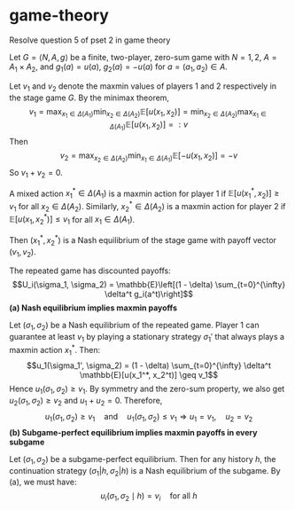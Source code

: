 # game-theory

Resolve question 5 of pset 2 in game theory

Let $G = \langle N, A, g \rangle$ be a finite, two-player, zero-sum game with $N = {1,2}$, $A = A_1 \times A_2$, and $g_1(a) = u(a)$, $g_2(a) = -u(a)$ for $a = (a_1, a_2) \in A$.

Let $v_1$ and $v_2$ denote the maxmin values of players 1 and 2 respectively in the stage game $G$. By the minimax theorem,$$v_1 = \max_{x_1 \in \Delta(A_1)} \min_{x_2 \in \Delta(A_2)} \mathbb{E}[u(x_1, x_2)] = \min_{x_2 \in \Delta(A_2)} \max_{x_1 \in \Delta(A_1)} \mathbb{E}[u(x_1, x_2)] =: v$$Then$$v_2 = \max_{x_2 \in \Delta(A_2)} \min_{x_1 \in \Delta(A_1)} \mathbb{E}[-u(x_1, x_2)] = -v$$So $v_1 + v_2 = 0$.

A mixed action $x_1^* \in \Delta(A_1)$ is a maxmin action for player 1 if $\mathbb{E}[u(x_1^*, x_2)] \geq v_1$ for all $x_2 \in \Delta(A_2)$. Similarly, $x_2^* \in \Delta(A_2)$ is a maxmin action for player 2 if $\mathbb{E}[u(x_1, x_2^*)] \leq v_1$ for all $x_1 \in \Delta(A_1)$.

Then $(x_1^*, x_2^*)$ is a Nash equilibrium of the stage game with payoff vector $(v_1, v_2)$.

The repeated game has discounted payoffs:$$U_i(\sigma_1, \sigma_2) = \mathbb{E}\left[(1 - \delta) \sum_{t=0}^{\infty} \delta^t g_i(a^t)\right]$$
**(a) Nash equilibrium implies maxmin payoffs**

Let $(\sigma_1, \sigma_2)$ be a Nash equilibrium of the repeated game. Player 1 can guarantee at least $v_1$ by playing a stationary strategy $\sigma_1'$ that always plays a maxmin action $x_1^*$. Then:$$u_1(\sigma_1', \sigma_2) = (1 - \delta) \sum_{t=0}^{\infty} \delta^t \mathbb{E}[u(x_1^*, x_2^t)] \geq v_1$$Hence $u_1(\sigma_1, \sigma_2) \geq v_1$. By symmetry and the zero-sum property, we also get $u_2(\sigma_1, \sigma_2) \geq v_2$ and $u_1 + u_2 = 0$. Therefore,$$u_1(\sigma_1, \sigma_2) \geq v_1 \quad \text{and} \quad u_1(\sigma_1, \sigma_2) \leq v_1 \Rightarrow u_1 = v_1, \quad u_2 = v_2$$
**(b) Subgame-perfect equilibrium implies maxmin payoffs in every subgame**

Let $(\sigma_1, \sigma_2)$ be a subgame-perfect equilibrium. Then for any history $h$, the continuation strategy $(\sigma_1|h, \sigma_2|h)$ is a Nash equilibrium of the subgame. By (a), we must have:$$u_i(\sigma_1, \sigma_2 \mid h) = v_i \quad \text{for all } h$$
